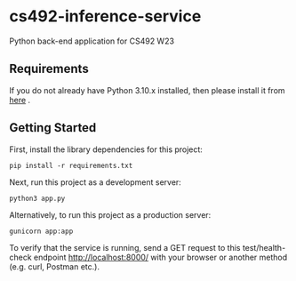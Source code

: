 # cs492-inference-service
Python back-end application for CS492 W23





## Requirements

If you do not already have Python 3.10.x installed, then please install it from [here](https://www.python.org/downloads/) .

## Getting Started
First, install the library dependencies for this project:

```pip install -r requirements.txt```

Next, run this project as a development server: 

```python3 app.py```

Alternatively, to run this project as a production server:

```gunicorn app:app```


To verify that the service is running, send a GET request to this test/health-check endpoint [http://localhost:8000/](http://localhost:8000/) with your browser or another method (e.g. curl, Postman etc.).
